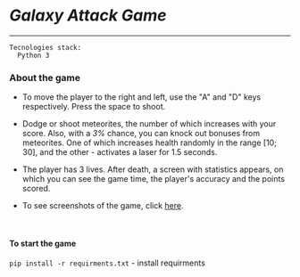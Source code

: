 # *Galaxy Attack Game*
-   -   -   
```
Tecnologies stack:
  Python 3
```
### About the game

* To move the player to the right and left, use the "A" and "D" keys respectively. Press the space to shoot.

* Dodge or shoot meteorites, the number of which increases with your score. Also, with a *3%* chance, you can knock out bonuses from meteorites. One of which increases health randomly in the range [10; 30], and the other - activates a laser for 1.5 seconds.

* The player has 3 lives. After death, a screen with statistics appears, on which you can see the game time, the player's accuracy and the points scored.

* To see screenshots of the game, click [here](./Sreenshots).
</br>

#### To start the game 
`pip install -r requirments.txt` - install requirments





